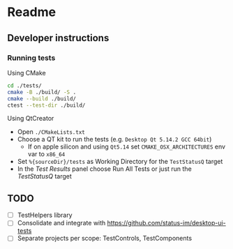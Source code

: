 # Readme

## Developer instructions

### Running tests

Using CMake

```sh
cd ./tests/
cmake -B ./build/ -S .
cmake --build ./build/
ctest --test-dir ./build/
```

Using QtCreator

- Open `./CMakeLists.txt`
- Choose a QT kit to run the tests (e.g. `Desktop Qt 5.14.2 GCC 64bit`)
  - If on apple silicon and using `Qt5.14` set `CMAKE_OSX_ARCHITECTURES` env var to `x86_64`
- Set `%{sourceDir}/tests` as Working Directory for the `TestStatusQ` target
- In the *Test Results* panel choose Run All Tests or just run the *TestStatusQ* target

## TODO

- [ ] TestHelpers library
- [ ] Consolidate and integrate with https://github.com/status-im/desktop-ui-tests
- [ ] Separate projects per scope: TestControls, TestComponents
